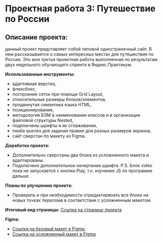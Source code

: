 # Прoектная работа 3: Путешествие по России

## Описание проекта:
данный проект представляет собой типовой одностраничный сайт. В нем рассказывается о самых интересных местах для путешествия по России. Это моя третья проектная работа выполненная по результатам двух недельного обучающего спринта в Яндекс.Практикум.

**Использованные инструменты:**
* адаптивная верстка,
* флексбокс,
* построение сеток при помощи Grid Layout,
* относительные размеры блоков/элементов,
* продвинутая семантика языка HTML,
* позиционирование,
* методология БЭМ в наименовании классов и в организации файловой структуры Nested,
* подключены шрифты и их сглаживание,
* media queries для задания правил для разных размеров экранов,
* сайт сверстан по макету из Figma.

**Доработка проекта:**
* Дополнительно сверстаны два блока из усложненного макета и адаптированы.
* Подключено дополнительное начертание шрифта.
P.S. Блок video пока не запускается с кнопки Play, т.к. изучение JS по программе дальше.

**Планы по улучшению проекта:**
* Проверить и при необходимости отредактирвоать все блоки на новых точках перелома в соответствии с усложненным макетом.


**Итоговый вид страницы:**
[Ссылка на страницу проекта](https://aleksandra-shevchenko.github.io/russian-travel/index.html)


**Figma:**
* [Ссылка на базовый макет в Figma](https://www.figma.com/file/OyRWEjU6wBwRe1hapzQoLx/Sprint-3%3A-Russia-%2F-desktop-%2B-mobile?node-id=28503%3A0),
* [Ссылка на усложненный макет в Figma](https://www.figma.com/file/Hm6H3wKMoGwrB0P83XlV9a/veles?node-id=1%3A5)

